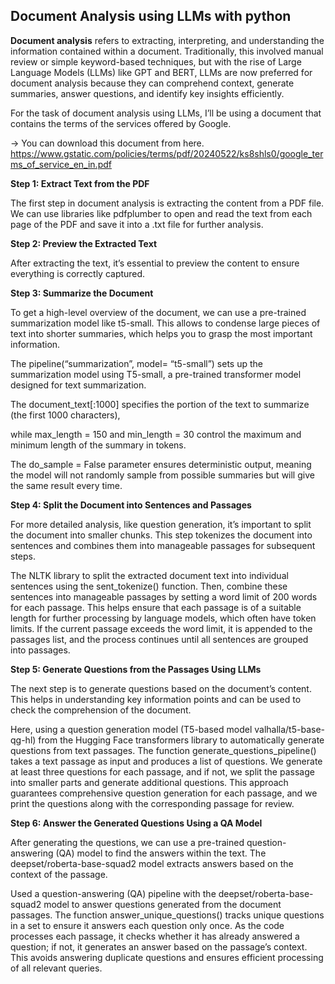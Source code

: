 ## Document Analysis using LLMs with python

**Document analysis** refers to extracting, interpreting, and understanding the information contained within a document. Traditionally, this involved manual review or simple keyword-based techniques, but with the rise of Large Language Models (LLMs) like GPT and BERT, LLMs are now preferred for document analysis because they can comprehend context, generate summaries, answer questions, and identify key insights efficiently. 

For the task of document analysis using LLMs, I’ll be using a document that contains the terms of the services offered by Google.

-> You can download this document from here.
https://www.gstatic.com/policies/terms/pdf/20240522/ks8shls0/google_terms_of_service_en_in.pdf 


**Step 1: Extract Text from the PDF**

The first step in document analysis is extracting the content from a PDF file. We can use libraries like pdfplumber to open and read the text from each page of the PDF and save it into a .txt file for further analysis. 

**Step 2: Preview the Extracted Text**

After extracting the text, it’s essential to preview the content to ensure everything is correctly captured. 

**Step 3: Summarize the Document**

To get a high-level overview of the document, we can use a pre-trained summarization model like t5-small. This allows to condense large pieces of text into shorter summaries, which helps you to grasp the most important information.

The pipeline(“summarization”, model= “t5-small”) sets up the summarization model using T5-small, a pre-trained transformer model designed for text summarization. 

The document_text[:1000] specifies the portion of the text to summarize (the first 1000 characters), 

while max_length = 150 and min_length = 30 control the maximum and minimum length of the summary in tokens. 

The do_sample = False parameter ensures deterministic output, meaning the model will not randomly sample from possible summaries but will give the same result every time.

**Step 4: Split the Document into Sentences and Passages**

For more detailed analysis, like question generation, it’s important to split the document into smaller chunks. This step tokenizes the document into sentences and combines them into manageable passages for subsequent steps.

The NLTK library to split the extracted document text into individual sentences using the sent_tokenize() function. 
Then, combine these sentences into manageable passages by setting a word limit of 200 words for each passage. 
This helps ensure that each passage is of a suitable length for further processing by language models, which often have token limits. 
If the current passage exceeds the word limit, it is appended to the passages list, and the process continues until all sentences are grouped into passages.

**Step 5: Generate Questions from the Passages Using LLMs**

The next step is to generate questions based on the document’s content. This helps in understanding key information points and can be used to check the comprehension of the document. 

Here, using a question generation model (T5-based model valhalla/t5-base-qg-hl) from the Hugging Face transformers library to automatically generate questions from text passages. The function generate_questions_pipeline() takes a text passage as input and produces a list of questions. We generate at least three questions for each passage, and if not, we split the passage into smaller parts and generate additional questions. This approach guarantees comprehensive question generation for each passage, and we print the questions along with the corresponding passage for review. 

**Step 6: Answer the Generated Questions Using a QA Model**

After generating the questions, we can use a pre-trained question-answering (QA) model to find the answers within the text. The deepset/roberta-base-squad2 model extracts answers based on the context of the passage. 

Used a question-answering (QA) pipeline with the deepset/roberta-base-squad2 model to answer questions generated from the document passages. The function answer_unique_questions() tracks unique questions in a set to ensure it answers each question only once. As the code processes each passage, it checks whether it has already answered a question; if not, it generates an answer based on the passage’s context. This avoids answering duplicate questions and ensures efficient processing of all relevant queries. 
